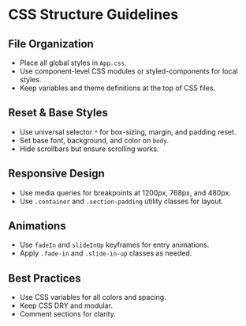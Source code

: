 # CSS Structure Guidelines

## File Organization

- Place all global styles in `App.css`.
- Use component-level CSS modules or styled-components for local styles.
- Keep variables and theme definitions at the top of CSS files.

## Reset & Base Styles

- Use universal selector `*` for box-sizing, margin, and padding reset.
- Set base font, background, and color on `body`.
- Hide scrollbars but ensure scrolling works.

## Responsive Design

- Use media queries for breakpoints at 1200px, 768px, and 480px.
- Use `.container` and `.section-padding` utility classes for layout.

## Animations

- Use `fadeIn` and `slideInUp` keyframes for entry animations.
- Apply `.fade-in` and `.slide-in-up` classes as needed.

## Best Practices

- Use CSS variables for all colors and spacing.
- Keep CSS DRY and modular.
- Comment sections for clarity.
